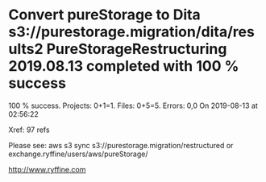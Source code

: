 # Convert pureStorage to Dita s3://purestorage.migration/dita/results2 PureStorageRestructuring 2019.08.13 completed with 100 % success

100 % success. Projects: 0+1=1.  Files: 0+5=5. Errors: 0,0  On 2019-08-13 at 02:56:22

Xref: 97 refs

Please see: aws s3 sync s3://purestorage.migration/restructured or exchange.ryffine/users/aws/pureStorage/

http://www.ryffine.com
